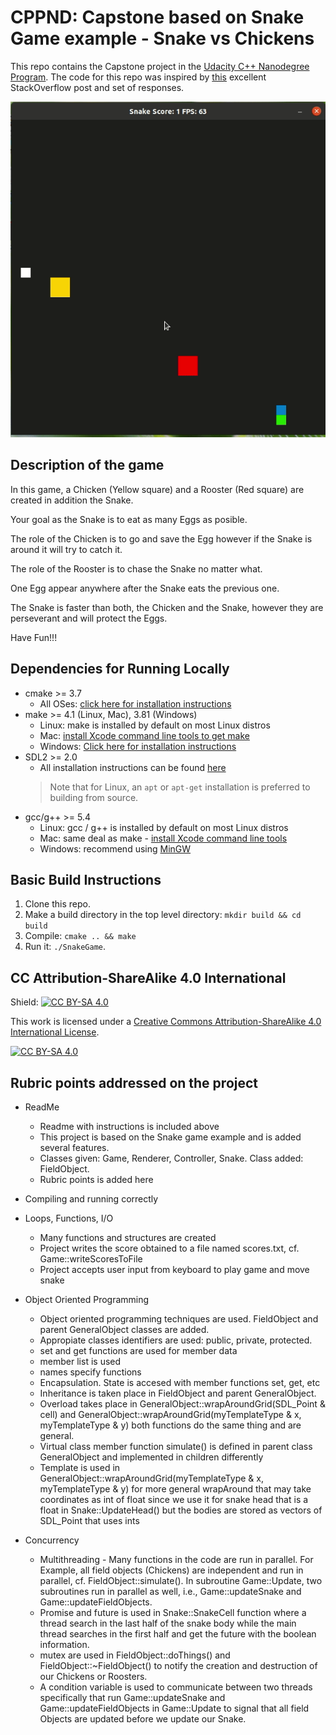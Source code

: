 # CPPND: Capstone based on Snake Game example - Snake vs Chickens
This repo contains the Capstone project in the [Udacity C++ Nanodegree Program](https://www.udacity.com/course/c-plus-plus-nanodegree--nd213). The code for this repo was inspired by [this](https://codereview.stackexchange.com/questions/212296/snake-game-in-c-with-sdl) excellent StackOverflow post and set of responses.

<img src="snakeChickens.gif"/>

## Description of the game
In this game, a Chicken (Yellow square) and a Rooster (Red square) are created in addition the Snake. 

Your goal as the Snake is to eat as many Eggs as posible.

The role of the Chicken is to go and save the Egg however if the Snake is around it will try to catch it.

The role of the Rooster is to chase the Snake no matter what.

One Egg appear anywhere after the Snake eats the previous one. 

The Snake is faster than both, the Chicken and the Snake, however they are perseverant and will protect the Eggs.

Have Fun!!!

## Dependencies for Running Locally
* cmake >= 3.7
  * All OSes: [click here for installation instructions](https://cmake.org/install/)
* make >= 4.1 (Linux, Mac), 3.81 (Windows)
  * Linux: make is installed by default on most Linux distros
  * Mac: [install Xcode command line tools to get make](https://developer.apple.com/xcode/features/)
  * Windows: [Click here for installation instructions](http://gnuwin32.sourceforge.net/packages/make.htm)
* SDL2 >= 2.0
  * All installation instructions can be found [here](https://wiki.libsdl.org/Installation)
  >Note that for Linux, an `apt` or `apt-get` installation is preferred to building from source. 
* gcc/g++ >= 5.4
  * Linux: gcc / g++ is installed by default on most Linux distros
  * Mac: same deal as make - [install Xcode command line tools](https://developer.apple.com/xcode/features/)
  * Windows: recommend using [MinGW](http://www.mingw.org/)

## Basic Build Instructions

1. Clone this repo.
2. Make a build directory in the top level directory: `mkdir build && cd build`
3. Compile: `cmake .. && make`
4. Run it: `./SnakeGame`.


## CC Attribution-ShareAlike 4.0 International

Shield: [![CC BY-SA 4.0][cc-by-sa-shield]][cc-by-sa]

This work is licensed under a
[Creative Commons Attribution-ShareAlike 4.0 International License][cc-by-sa].

[![CC BY-SA 4.0][cc-by-sa-image]][cc-by-sa]

[cc-by-sa]: http://creativecommons.org/licenses/by-sa/4.0/
[cc-by-sa-image]: https://licensebuttons.net/l/by-sa/4.0/88x31.png
[cc-by-sa-shield]: https://img.shields.io/badge/License-CC%20BY--SA%204.0-lightgrey.svg

## Rubric points addressed on the project
* ReadMe
  * Readme with instructions is included above
  * This project is based on the Snake game example and is added several features.
  * Classes given: Game, Renderer, Controller, Snake. Class added: FieldObject.
  * Rubric points is added here 
* Compiling and running correctly
* Loops, Functions, I/O
  * Many functions and structures are created
  * Project writes the score obtained to a file named scores.txt, cf. Game::writeScoresToFile
  * Project accepts user input from keyboard to play game and move snake
* Object Oriented Programming
  * Object oriented programming techniques are used. FieldObject and parent GeneralObject classes are added.
  * Appropiate classes identifiers are used: public, private, protected.
  * set and get functions are used for member data
  * member list is used
  * names specify functions
  * Encapsulation. State is accesed with member functions set, get, etc
  * Inheritance is taken place in FieldObject and parent GeneralObject.
  * Overload takes place in GeneralObject::wrapAroundGrid(SDL_Point & cell) and GeneralObject::wrapAroundGrid(myTemplateType & x, myTemplateType & y) both functions do the same thing and are general.
  * Virtual class member function simulate() is defined in parent class GeneralObject and implemented in children differently
  * Template is used in GeneralObject::wrapAroundGrid(myTemplateType & x, myTemplateType & y) for more general wrapAround that may take coordinates as int of float since we use it for snake head that is a float in Snake::UpdateHead() but the bodies are stored as vectors of SDL_Point that uses ints
  
  

* Concurrency
  * Multithreading - Many functions in the code are run in parallel. For Example, all field objects (Chickens) are independent and run in parallel, cf. FieldObject::simulate(). In subroutine Game::Update, two subroutines run in parallel as well, i.e., Game::updateSnake and Game::updateFieldObjects.
  * Promise and future is used in Snake::SnakeCell function where a thread search in the last half of the snake body while the main thread searches in the first half and get the future with the boolean information.
  * mutex are used in FieldObject::doThings() and FieldObject::~FieldObject() to notify the creation and destruction of our Chickens or Roosters.
  * A condition variable is used to communicate between two threads specifically that run Game::updateSnake and Game::updateFieldObjects in Game::Update to signal that all field Objects are updated before we update our Snake.

